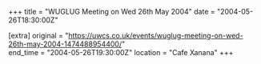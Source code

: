 +++
title = "WUGLUG Meeting on Wed 26th May 2004"
date = "2004-05-26T18:30:00Z"

[extra]
original = "https://uwcs.co.uk/events/wuglug-meeting-on-wed-26th-may-2004-1474488954400/"    
end_time = "2004-05-26T19:30:00Z"
location = "Cafe Xanana"
+++



